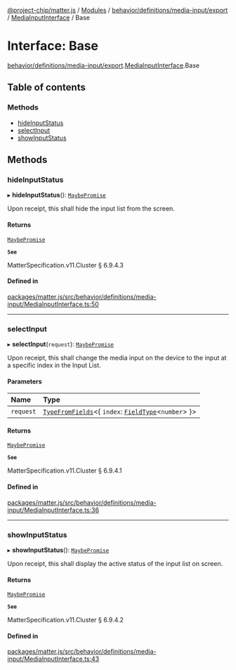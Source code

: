[@project-chip/matter.js](../README.md) / [Modules](../modules.md) / [behavior/definitions/media-input/export](../modules/behavior_definitions_media_input_export.md) / [MediaInputInterface](../modules/behavior_definitions_media_input_export.MediaInputInterface.md) / Base

# Interface: Base

[behavior/definitions/media-input/export](../modules/behavior_definitions_media_input_export.md).[MediaInputInterface](../modules/behavior_definitions_media_input_export.MediaInputInterface.md).Base

## Table of contents

### Methods

- [hideInputStatus](behavior_definitions_media_input_export.MediaInputInterface.Base.md#hideinputstatus)
- [selectInput](behavior_definitions_media_input_export.MediaInputInterface.Base.md#selectinput)
- [showInputStatus](behavior_definitions_media_input_export.MediaInputInterface.Base.md#showinputstatus)

## Methods

### hideInputStatus

▸ **hideInputStatus**(): [`MaybePromise`](../modules/util_export.md#maybepromise)

Upon receipt, this shall hide the input list from the screen.

#### Returns

[`MaybePromise`](../modules/util_export.md#maybepromise)

**`See`**

MatterSpecification.v11.Cluster § 6.9.4.3

#### Defined in

[packages/matter.js/src/behavior/definitions/media-input/MediaInputInterface.ts:50](https://github.com/project-chip/matter.js/blob/5f71eedebdb9fa54338bde320c311bb359b7455d/packages/matter.js/src/behavior/definitions/media-input/MediaInputInterface.ts#L50)

___

### selectInput

▸ **selectInput**(`request`): [`MaybePromise`](../modules/util_export.md#maybepromise)

Upon receipt, this shall change the media input on the device to the input at a specific index in the Input
List.

#### Parameters

| Name | Type |
| :------ | :------ |
| `request` | [`TypeFromFields`](../modules/tlv_export.md#typefromfields)\<\{ `index`: [`FieldType`](tlv_export.FieldType.md)\<`number`\>  }\> |

#### Returns

[`MaybePromise`](../modules/util_export.md#maybepromise)

**`See`**

MatterSpecification.v11.Cluster § 6.9.4.1

#### Defined in

[packages/matter.js/src/behavior/definitions/media-input/MediaInputInterface.ts:36](https://github.com/project-chip/matter.js/blob/5f71eedebdb9fa54338bde320c311bb359b7455d/packages/matter.js/src/behavior/definitions/media-input/MediaInputInterface.ts#L36)

___

### showInputStatus

▸ **showInputStatus**(): [`MaybePromise`](../modules/util_export.md#maybepromise)

Upon receipt, this shall display the active status of the input list on screen.

#### Returns

[`MaybePromise`](../modules/util_export.md#maybepromise)

**`See`**

MatterSpecification.v11.Cluster § 6.9.4.2

#### Defined in

[packages/matter.js/src/behavior/definitions/media-input/MediaInputInterface.ts:43](https://github.com/project-chip/matter.js/blob/5f71eedebdb9fa54338bde320c311bb359b7455d/packages/matter.js/src/behavior/definitions/media-input/MediaInputInterface.ts#L43)
